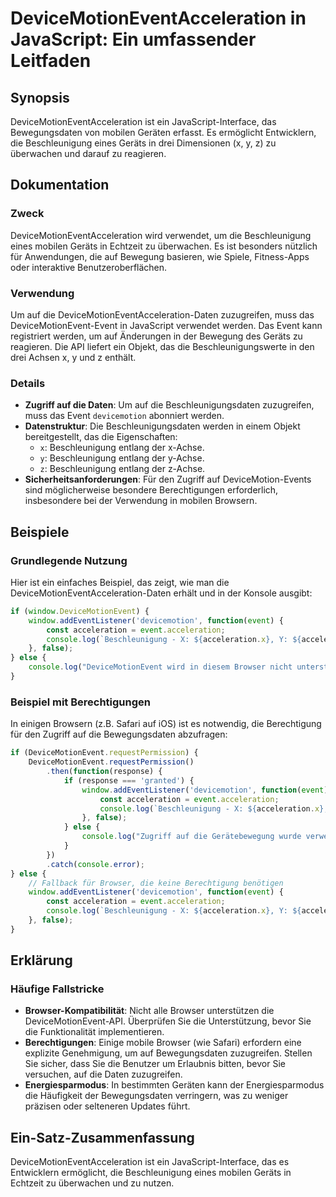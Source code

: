 <!--
Meta Description: # DeviceMotionEventAcceleration in JavaScript: Ein umfassender Leitfaden ## Synopsis DeviceMotionEventAcceleration ist ein JavaScript-Interface, das B...
Meta Keywords: die, acceleration, auf, beschleunigung, event
-->

# DeviceMotionEventAcceleration in JavaScript: Ein umfassender Leitfaden

## Synopsis
DeviceMotionEventAcceleration ist ein JavaScript-Interface, das Bewegungsdaten von mobilen Geräten erfasst. Es ermöglicht Entwicklern, die Beschleunigung eines Geräts in drei Dimensionen (x, y, z) zu überwachen und darauf zu reagieren.

## Dokumentation
### Zweck
DeviceMotionEventAcceleration wird verwendet, um die Beschleunigung eines mobilen Geräts in Echtzeit zu überwachen. Es ist besonders nützlich für Anwendungen, die auf Bewegung basieren, wie Spiele, Fitness-Apps oder interaktive Benutzeroberflächen.

### Verwendung
Um auf die DeviceMotionEventAcceleration-Daten zuzugreifen, muss das DeviceMotionEvent-Event in JavaScript verwendet werden. Das Event kann registriert werden, um auf Änderungen in der Bewegung des Geräts zu reagieren. Die API liefert ein Objekt, das die Beschleunigungswerte in den drei Achsen x, y und z enthält.

### Details
- **Zugriff auf die Daten**: Um auf die Beschleunigungsdaten zuzugreifen, muss das Event `devicemotion` abonniert werden.
- **Datenstruktur**: Die Beschleunigungsdaten werden in einem Objekt bereitgestellt, das die Eigenschaften:
  - `x`: Beschleunigung entlang der x-Achse.
  - `y`: Beschleunigung entlang der y-Achse.
  - `z`: Beschleunigung entlang der z-Achse.
- **Sicherheitsanforderungen**: Für den Zugriff auf DeviceMotion-Events sind möglicherweise besondere Berechtigungen erforderlich, insbesondere bei der Verwendung in mobilen Browsern.

## Beispiele
### Grundlegende Nutzung
Hier ist ein einfaches Beispiel, das zeigt, wie man die DeviceMotionEventAcceleration-Daten erhält und in der Konsole ausgibt:

```javascript
if (window.DeviceMotionEvent) {
    window.addEventListener('devicemotion', function(event) {
        const acceleration = event.acceleration;
        console.log(`Beschleunigung - X: ${acceleration.x}, Y: ${acceleration.y}, Z: ${acceleration.z}`);
    }, false);
} else {
    console.log("DeviceMotionEvent wird in diesem Browser nicht unterstützt.");
}
```

### Beispiel mit Berechtigungen
In einigen Browsern (z.B. Safari auf iOS) ist es notwendig, die Berechtigung für den Zugriff auf die Bewegungsdaten abzufragen:

```javascript
if (DeviceMotionEvent.requestPermission) {
    DeviceMotionEvent.requestPermission()
        .then(function(response) {
            if (response === 'granted') {
                window.addEventListener('devicemotion', function(event) {
                    const acceleration = event.acceleration;
                    console.log(`Beschleunigung - X: ${acceleration.x}, Y: ${acceleration.y}, Z: ${acceleration.z}`);
                }, false);
            } else {
                console.log("Zugriff auf die Gerätebewegung wurde verweigert.");
            }
        })
        .catch(console.error);
} else {
    // Fallback für Browser, die keine Berechtigung benötigen
    window.addEventListener('devicemotion', function(event) {
        const acceleration = event.acceleration;
        console.log(`Beschleunigung - X: ${acceleration.x}, Y: ${acceleration.y}, Z: ${acceleration.z}`);
    }, false);
}
```

## Erklärung
### Häufige Fallstricke
- **Browser-Kompatibilität**: Nicht alle Browser unterstützen die DeviceMotionEvent-API. Überprüfen Sie die Unterstützung, bevor Sie die Funktionalität implementieren.
- **Berechtigungen**: Einige mobile Browser (wie Safari) erfordern eine explizite Genehmigung, um auf Bewegungsdaten zuzugreifen. Stellen Sie sicher, dass Sie die Benutzer um Erlaubnis bitten, bevor Sie versuchen, auf die Daten zuzugreifen.
- **Energiesparmodus**: In bestimmten Geräten kann der Energiesparmodus die Häufigkeit der Bewegungsdaten verringern, was zu weniger präzisen oder selteneren Updates führt.

## Ein-Satz-Zusammenfassung
DeviceMotionEventAcceleration ist ein JavaScript-Interface, das es Entwicklern ermöglicht, die Beschleunigung eines mobilen Geräts in Echtzeit zu überwachen und zu nutzen.